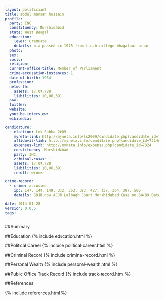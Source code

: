 ```yaml
---
layout: politician2
title: abdul mannan hossain
profile: 
  party: INC
  constituency: Murshidabad
  state: West Bengal
  education: 
    level: Graduate
    details: b.a.passed in 1975 from t.n.b.college bhagalpur bihar
  photo: 
  sex: 
  caste: 
  religion: 
  current-office-title: Member of Parliament
  crime-accusation-instances: 1
  date-of-birth: 1954
  profession: 
  networth: 
    assets: 17,09,788
    liabilities: 10,06,391
  pan: 
  twitter: 
  website: 
  youtube-interview: 
  wikipedia: 

candidature: 
  - election: Lok Sabha 2009
    myneta-link: http://myneta.info/ls2009/candidate.php?candidate_id=7324
    affidavit-link: http://myneta.info/candidate.php?candidate_id=7324&scan=original
    expenses-link: http://myneta.info/expense.php?candidate_id=7324
    constituency: Murshidabad 
    party: INC
    criminal-cases: 1
    assets: 17,09,788
    liabilities: 10,06,391
    result: winner 

crime-record: 
  - crime: accussed
    ipc: 147, 148, 149, 332, 353, 323, 427, 337, 364, 307, 506
    details: SDJM,now ACJM Lalbagh Court Murshidabad Case no.64/89 Dated 10.07.1989,GR.No.421/89,12.02.1992 

date: 2014-01-28
version: 0.0.5
tags: 
---
```

##Summary


##Education
{% include education.html %}


##Political Career
{% include political-career.html %}


##Criminal Record
{% include criminal-record.html %}


##Personal Wealth
{% include personal-wealth.html %}


##Public Office Track Record
{% include track-record.html %}


##References


{% include references.html %}